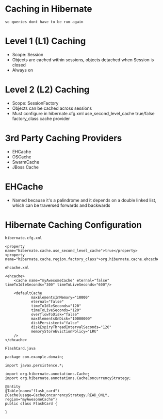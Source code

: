 # Caching in Hibernate
    so queries dont have to be run again
    
# Level 1 (L1) Caching
* Scope: Session
* Objects are cached within sessions, objects detached when Session is closed
* Always on

# Level 2 (L2) Caching
* Scope: SessionFactory
* Objects can be cached across sessions
* Must configure in hibernate.cfg.xml
    use_second_level_cache  true/false
    factory_class           cache provider

# 3rd Party Caching Providers
* EHCache
* OSCache
* SwarmCache
* JBoss Cache

# EHCache
* Named because it's a palindrome and it depends on a double linked list, which can be traversed forwards and backwards

# Hibernate Caching Configuration
`hibernate.cfg.xml`

```
<property name="hibernate.cache.use_second_level_cache">true</property>
<property name="hibernate.cache.region.factory_class">org.hibernate.cache.ehcache.EhCacheRegionFactory</property>
```

`ehcache.xml`

```
<ehcache>
	<cache name="myAwesomeCache" eternal="false" timeToIdleSeconds="300" timeToLiveSeconds="600"/>

    <defaultCache
            maxElementsInMemory="10000"
            eternal="false"
            timeToIdleSeconds="120"
            timeToLiveSeconds="120"
            overflowToDisk="false"
            maxElementsOnDisk="10000000"
            diskPersistent="false"
            diskExpiryThreadIntervalSeconds="120"
            memoryStoreEvictionPolicy="LRU"
    />
</ehcache>
```

`FlashCard.java`

```
package com.example.domain;

import javax.persistence.*;

import org.hibernate.annotations.Cache;
import org.hibernate.annotations.CacheConcurrencyStrategy;

@Entity
@Table(name="flash_card")
@Cache(usage=CacheConcurrencyStrategy.READ_ONLY, region="myAwesomeCache")
public class FlashCard {

}
```
